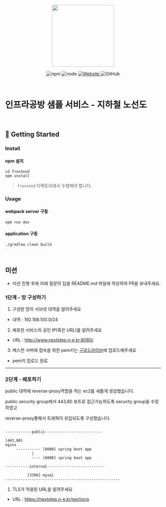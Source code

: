 <p align="center">
    <img width="200px;" src="https://raw.githubusercontent.com/woowacourse/atdd-subway-admin-frontend/master/images/main_logo.png"/>
</p>
<p align="center">
  <img alt="npm" src="https://img.shields.io/badge/npm-%3E%3D%205.5.0-blue">
  <img alt="node" src="https://img.shields.io/badge/node-%3E%3D%209.3.0-blue">
  <a href="https://edu.nextstep.camp/c/R89PYi5H" alt="nextstep atdd">
    <img alt="Website" src="https://img.shields.io/website?url=https%3A%2F%2Fedu.nextstep.camp%2Fc%2FR89PYi5H">
  </a>
  <img alt="GitHub" src="https://img.shields.io/github/license/next-step/atdd-subway-service">
</p>

<br>

# 인프라공방 샘플 서비스 - 지하철 노선도

<br>

## 🚀 Getting Started

### Install
#### npm 설치
```
cd frontend
npm install
```
> `frontend` 디렉토리에서 수행해야 합니다.

### Usage
#### webpack server 구동
```
npm run dev
```
#### application 구동
```
./gradlew clean build
```
<br>

## 미션

* 미션 진행 후에 아래 질문의 답을 README.md 파일에 작성하여 PR을 보내주세요.

### 1단계 - 망 구성하기
1. 구성한 망의 서브넷 대역을 알려주세요
- 대역 : 192.168.100.0/24 

2. 배포한 서비스의 공인 IP(혹은 URL)를 알려주세요

- URL : http://www.nextstep.n-e.kr:8080/ 

3. 베스천 서버에 접속을 위한 pem키는 [구글드라이브](https://drive.google.com/drive/folders/1dZiCUwNeH1LMglp8dyTqqsL1b2yBnzd1?usp=sharing)에 업로드해주세요

-  pem키 업로드 완료

---

### 2단계 - 배포하기

public 대역에 reverse-proxy역할을 하는 ec2를 새롭게 생성했습니다.

public security group에서  443,80 포트로 접근가능하도록 security group을 수정하였고

reverse-proxy통해서 트래픽이 유입되도록 구성했습니다.

```
   
------------public--------------------------

[443,80]
nginx       
     ----------- [8080] spring boot app
            |
            ---- [8080] spring boot app

-----------internal--------------------------

          [3306] mysql
----------------------------------------------------
```

1. TLS가 적용된 URL을 알려주세요

- URL : https://nextstep.n-e.kr/sections
